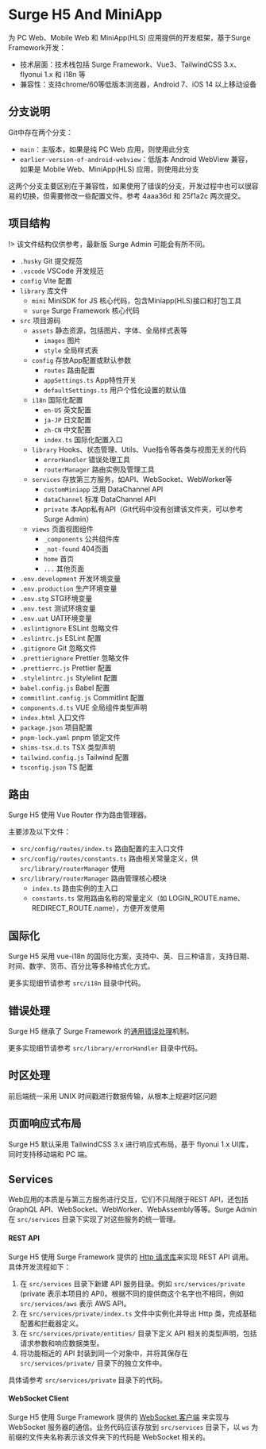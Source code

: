 # Surge H5 And MiniApp

为 PC Web、Mobile Web 和 MiniApp(HLS) 应用提供的开发框架，基于Surge Framework开发：

- 技术层面：技术栈包括 Surge Framework、Vue3、TailwindCSS 3.x、flyonui 1.x 和 i18n 等
- 兼容性：支持chrome/60等低版本浏览器，Android 7、iOS 14 以上移动设备

## 分支说明

Git中存在两个分支：
- `main`：主版本，如果是纯 PC Web 应用，则使用此分支
- `earlier-version-of-android-webview`：低版本 Android WebView 兼容，如果是 Mobile Web、MiniApp(HLS) 应用，则使用此分支

这两个分支主要区别在于兼容性，如果使用了错误的分支，开发过程中也可以很容易的切换，但需要修改一些配置文件。参考 4aaa36d 和 25f1a2c 两次提交。

## 项目结构

!> 该文件结构仅供参考，最新版 Surge Admin 可能会有所不同。

- `.husky` Git 提交规范
- `.vscode` VSCode 开发规范
- `config` Vite 配置
- `library` 库文件
  - `mini` MiniSDK for JS 核心代码，包含Miniapp(HLS)接口和打包工具
  - `surge` Surge Framework 核心代码
- `src` 项目源码
  - `assets` 静态资源，包括图片、字体、全局样式表等
    - `images` 图片
    - `style` 全局样式表
  - `config` 存放App配置或默认参数
    - `routes` 路由配置
    - `appSettings.ts` App特性开关
    - `defaultSettings.ts` 用户个性化设置的默认值
  - `i18n` 国际化配置
    - `en-US` 英文配置
    - `ja-JP` 日文配置
    - `zh-CN` 中文配置
    - `index.ts` 国际化配置入口
  - `library` Hooks、状态管理、Utils、Vue指令等各类与视图无关的代码
    - `errorHandler` 错误处理工具
    - `routerManager` 路由实例及管理工具
  - `services` 存放第三方服务，如API、WebSocket、WebWorker等
    - `customMiniapp` 泛用 DataChannel API
    - `dataChannel` 标准 DataChannel API
    - `private` 本App私有API（Git代码中没有创建该文件夹，可以参考Surge Admin）
  - `views` 页面视图组件
    - `_components` 公共组件库
    - `_not-found` 404页面
    - `home` 首页
    - `...` 其他页面
- `.env.development` 开发环境变量
- `.env.production` 生产环境变量
- `.env.stg` STG环境变量
- `.env.test` 测试环境变量
- `.env.uat` UAT环境变量
- `.eslintignore` ESLint 忽略文件
- `.eslintrc.js` ESLint 配置
- `.gitignore` Git 忽略文件
- `.prettierignore` Prettier 忽略文件
- `.prettierrc.js` Prettier 配置
- `.stylelintrc.js` Stylelint 配置
- `babel.config.js` Babel 配置
- `commitlint.config.js` Commitlint 配置
- `components.d.ts` VUE 全局组件类型声明
- `index.html` 入口文件
- `package.json` 项目配置
- `pnpm-lock.yaml` pnpm 锁定文件
- `shims-tsx.d.ts` TSX 类型声明
- `tailwind.config.js` Tailwind 配置
- `tsconfig.json` TS 配置

## 路由

Surge H5 使用 Vue Router 作为路由管理器。

主要涉及以下文件：

- `src/config/routes/index.ts` 路由配置的主入口文件
- `src/config/routes/constants.ts` 路由相关常量定义，供 `src/library/routerManager` 使用
- `src/library/routerManager` 路由管理核心模块
  - `index.ts` 路由实例的主入口
  - `constants.ts` 常用路由名称的常量定义（如 LOGIN_ROUTE.name、REDIRECT_ROUTE.name），方便开发使用

## 国际化

Surge H5 采用 vue-i18n 的国际化方案，支持中、英、日三种语言，支持日期、时间、数字、货币、百分比等多种格式化方式。

更多实现细节请参考 `src/i18n` 目录中代码。

## 错误处理

Surge H5 继承了 Surge Framework 的[通用错误处理](surge-framework#通用错误处理)机制。

更多实现细节请参考 `src/library/errorHandler` 目录中代码。

## 时区处理

前后端统一采用 UNIX 时间戳进行数据传输，从根本上规避时区问题

## 页面响应式布局

Surge H5 默认采用 TailwindCSS 3.x 进行响应式布局，基于 flyonui 1.x UI库，同时支持移动端和 PC 端。

## Services

Web应用的本质是与第三方服务进行交互，它们不只局限于REST API，还包括GraphQL API、WebSocket、WebWorker、WebAssembly等等。Surge Admin 在 `src/services` 目录下实现了对这些服务的统一管理。

#### REST API

Surge H5 使用 Surge Framework 提供的 [Http 请求库](surge-framework#http-请求)来实现 REST API 调用。具体开发流程如下：

1. 在 `src/services` 目录下新建 API 服务目录。例如 `src/services/private` (private 表示本项目的 API)。根据不同的提供商这个名字也不相同，例如 `src/services/aws` 表示 AWS API。
2. 在 `src/services/private/index.ts` 文件中实例化并导出 Http 类，完成基础配置和拦截器定义。
3. 在 `src/services/private/entities/` 目录下定义 API 相关的类型声明，包括请求参数和响应数据类型。
4. 将功能相近的 API 封装到同一个对象中，并将其保存在 `src/services/private/` 目录下的独立文件中。

具体请参考 `src/services/private` 目录下的代码。

#### WebSocket Client

Surge H5 使用 Surge Framework 提供的 [WebSocket 客户端](surge-framework#websocket-客户端) 来实现与 WebSocket 服务器的通信。业务代码应该存放到 `src/services` 目录下，以 `ws` 为前缀的文件夹名称表示该文件夹下的代码是 WebSocket 相关的。
